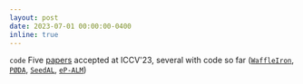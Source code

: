 ```yaml
---
layout: post
date: 2023-07-01 00:00:00-0400
inline: true
---
```


`code` Five <a href="../publications" target="_blank">papers</a> accepted at ICCV'23, several with code so far (<a href="https://github.com/valeoai/WaffleIron" target="_blank">`WaffleIron`</a>, <a href="https://github.com/astra-vision/PODA" target="_blank">`PØDA`</a>, <a href="https://github.com/nerminsamet/seedal" target="_blank">`SeedAL`</a>, <a href="https://github.com/mshukor/eP-ALM" target="_blank">`eP-ALM`</a>)
